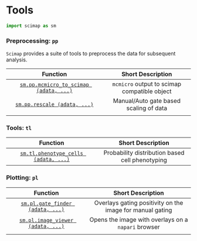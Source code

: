 # Tools


``` python
import scimap as sm
```

### Preprocessing: `pp`

`Scimap` provides a suite of tools to preprocess the data for subsequent analysis.

|                                Function                                 |              Short Description               |
|:-----------------------------------------------------------------------:|:--------------------------------------------:|
| [`sm.pp.mcmicro_to_scimap (adata, ...)`](pp/sm.pp.mcmicro_to_scimap.md) | `mcmicro` output to scimap compatible object |
|           [`sm.pp.rescale (adata, ...)`](../pp/sm.pp.rescale)           |    Manual/Auto gate based scaling of data    |
|                                                                         |                                              |

### Tools: `tl`

|                              Function                               |                Short Description                |
|:-------------------------------------------------------------------:|:-----------------------------------------------:|
| [`sm.tl.phenotype_cells (adata, ...)`](tl/sm.tl.phenotype_cells.md) | Probability distribution based cell phenotyping |


### Plotting: `pl`

|                          Function                           |                     Short Description                     |
|:-----------------------------------------------------------:|:---------------------------------------------------------:|
| [`sm.pl.gate_finder (adata, ...)`](pl/sm.pl.gate_finder.md) | Overlays gating positivity on the image for manual gating |
| [`sm.pl.image_viewer (adata, ...)`](pl/sm.pl.image_viewer)  |    Opens the image with overlays on a `napari` browser    |
|                                                             |                                                           |
